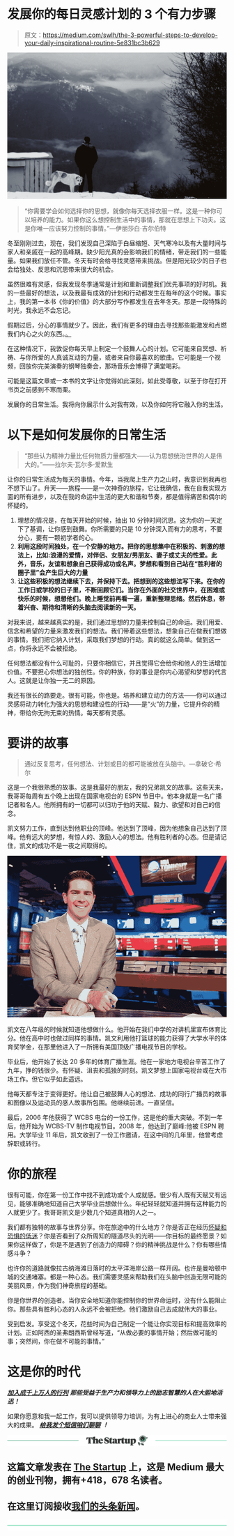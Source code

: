 # 发展你的每日灵感计划的 3 个有力步骤

> 原文：<https://medium.com/swlh/the-3-powerful-steps-to-develop-your-daily-inspirational-routine-5e831bc3b629>

![](img/0d509620da0e943aeeebadffe251dc8b.png)

> “你需要学会如何选择你的思想，就像你每天选择衣服一样。这是一种你可以培养的能力。如果你这么想控制生活中的事情，那就在思想上下功夫。这是你唯一应该努力控制的事情。”—伊丽莎白·吉尔伯特

冬至刚刚过去，现在，我们发现自己深陷于白昼缩短、天气寒冷以及有大量时间与家人和亲戚在一起的高峰期。缺少阳光真的会影响我们的情绪，带走我们的一些能量。如果我们放任不管。冬天有时会给寻找灵感带来挑战。但是阳光较少的日子也会给独处、反思和沉思带来很大的机会。

虽然很难有灵感，但我发现冬季通常是计划和重新调整我们优先事项的好时机。我的一些最好的想法，以及我最有成效的计划和行动都发生在每年的这个时候。事实上，我的第一本书《你的价值》的大部分写作都发生在去年冬天。那是一段特殊的时光，我永远不会忘记。

假期过后，分心的事情就少了。因此，我们有更多的理由去寻找那些能激发和点燃我们内心之火的东西。[。](/the-mission/a-values-based-approach-to-living-part-5-fire-and-perseverance-dd17d25efa69#.tyf2soql4)

在这种情况下，我敦促你每天早上制定一个鼓舞人心的计划。它可能来自冥想、祈祷、与你所爱的人真诚互动的力量，或者来自你最喜欢的歌曲。它可能是一个视频，回放你完美演奏的钢琴独奏会，那场音乐会博得了满堂喝彩。

可能是这篇文章或一本书的文字让你觉得如此深刻，如此受尊敬，以至于你在打开书页之前感到不寒而栗。

发展你的日常生活。我将向你展示什么对我有效，以及你如何将它融入你的生活。

# 以下是如何发展你的日常生活

> “那些认为精神力量比任何物质力量都强大——认为思想统治世界的人是伟大的。”——拉尔夫·瓦尔多·爱默生

让你的日常生活成为每天的事情。今年，当我爬上生产力之山时，我意识到我再也不想下山了。升天——旅程——是一次神奇的旅程，它让我确信，我在自我实现方面的所有进步，以及在我的命运中生活的更大和谐和节奏，都是值得痛苦和偶尔的怀疑的。

1.  理想的情况是，在每天开始的时候，抽出 10 分钟时间沉思。这为你的一天定下了基调，让你感到鼓舞。你所需要的只是 10 分钟深入而有力的思考，不要分心，要有一颗初学者的心。
2.  **利用这段时间独处，在一个安静的地方。把你的思想集中在积极的、刺激的想法上，比如:浪漫的爱情，对伴侣、女朋友/男朋友、妻子或丈夫的性爱。此外，音乐，友谊和想象自己获得成功或名声。梦想和看到自己站在“胜利者的圈子里”会产生巨大的力量**
3.  **让这些积极的想法继续下去，并保持下去。把想到的这些想法写下来。在你的工作日或学校的日子里，不断回顾它们。当你在外面的社交世界中，在困难或快乐的时候，想想他们。晚上睡觉前再看一遍，重新整理思绪。然后休息，带着兴奋、期待和清晰的头脑去阅读新的一天。**

对我来说，越来越真实的是，我们通过思想的力量来控制自己的命运。我们用爱、信念和希望的力量来激发我们的想法。我们带着这些想法，想象自己在做我们想做的事情。我们把它纳入计划，采取我们梦想的行动。真的就这么简单。做到这一点，你将永远不会被拒绝。

任何想法都没有什么可耻的，只要你相信它，并且觉得它会给你和他人的生活增加价值。不要担心你想法的独创性。你的种族，你的事业是你内心渴望和梦想的代言人。这就是让你独一无二的原因。

我还有很长的路要走。很有可能，你也是。培养和建立动力的方法——你可以通过灵感将动力转化为强大的思想和建设性的行动——是“火”的力量，它提升你的精神，带给你无拘无束的热情。每天都有灵感。

# 要讲的故事

> 通过反复思考，任何想法、计划或目的都可能被放在头脑中。—拿破仑·希尔

这是一个我很熟悉的故事。这是我最好的朋友，我的兄弟凯文的故事。这些天来，我哥哥每周有五个晚上出现在国家电视台的 ESPN 节目中。他本身就是一名广播记者和名人。他所拥有的一切都可以归功于他的天赋、毅力、欲望和对自己的信念。

凯文努力工作，直到达到他职业的顶峰。他达到了顶峰，因为他想象自己达到了顶峰。他有远大的梦想，有惊人的、激励人心的想法。他有胜利者的心态。但是请记住，凯文的成功不是一夜之间取得的。

![](img/c32995f7a4490254f223748fc59844ba.png)

凯文在八年级的时候就知道他想做什么。他开始在我们中学的对讲机里宣布体育比分。他在高中时也做过同样的事情。凯文利用他打篮球的能力获得了大学水平的体育奖学金，在那里他进入了一所拥有美国顶级广播电视节目的学校。

毕业后，他开始了长达 20 多年的体育广播生涯。他在一家地方电视台辛苦工作了九年，挣的钱很少。有怀疑、沮丧和孤独的时刻。凯文梦想上国家电视台或在大市场工作。但它似乎如此遥远。

他每天都专注于变得更好。他让自己被鼓舞人心的想法、成功的同行广播员的故事和图像以及运动员的感人故事所包围。他继续前进。一直坚信。

最后，2006 年他获得了 WCBS 电台的一份工作，这是他的重大突破。不到一年后，他开始为 WCBS-TV 制作电视节目。2008 年，他达到了巅峰:他被 ESPN 聘用。大学毕业 11 年后，凯文收到了一份工作邀请，在这中间的几年里，他曾考虑辞职或转行。

# 你的旅程

很有可能，你在第一份工作中找不到成功或个人成就感。很少有人既有天赋又有远见，能够准确地知道自己大学毕业后想做什么。年纪轻轻就知道并拥有这种能力的人就更少了。我哥哥凯文是少数几个知道真相的人之一。

我们都有独特的故事与世界分享。你在旅途中的什么地方？你是否正在经历[怀疑和恐惧的低迷](/the-mission/how-to-overcome-bad-fear-and-discover-the-real-you-2661cd221420#.i63lguh0x)？你是否看到了众所周知的隧道尽头的光明——你目标的最终愿景？如果你这样做了，你是不是遇到了创造力的障碍？你的精神挑战是什么？你有哪些情感斗争？

也许你的道路就像拉古纳海滩日落时的太平洋海岸公路一样开阔。也许是曼哈顿中城的交通堵塞。都是一种心态。我们需要灵感来帮助我们在头脑中创造无限可能的美丽风景，作为我们神奇旅程的基础。

你是你世界的创造者。当你安全地知道你能控制你的世界命运时，没有什么能阻止你。那些具有胜利心态的人永远不会被拒绝。他们激励自己去成就伟大的事业。

受到启发。享受这个冬天，花些时间为自己制定一个能让你实现目标和提高效率的计划。正如阿西的圣弗朗西斯曾经写道，“从做必要的事情开始；然后做可能的事；突然间，你在做不可能的事情。”

# 这是你的时代

[***加入成千上万人的行列***](http://chrisdconnors.com) ***那些受益于生产力和领导力上的励志智慧的人在大胆地活迅！***

如果你愿意和我一起工作，我可以提供领导力培训，为有上进心的商业人士带来强大的成果。 [***给我发个短信咱们聊聊***](https://www.chrisdconnors.com/contact) ***！***

[![](img/308a8d84fb9b2fab43d66c117fcc4bb4.png)](https://medium.com/swlh)

## 这篇文章发表在 [The Startup](https://medium.com/swlh) 上，这是 Medium 最大的创业刊物，拥有+418，678 名读者。

## 在这里订阅接收[我们的头条新闻](http://growthsupply.com/the-startup-newsletter/)。

[![](img/b0164736ea17a63403e660de5dedf91a.png)](https://medium.com/swlh)